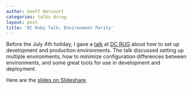 ```yaml
---
author: Geoff Harcourt
categories: talks dcrug 
layout: post
title: 'DC Ruby Talk: Environment Parity'
---
```


Before the July 4th holiday, I gave a
[talk](http://www.meetup.com/dcruby/events/125375432/) at [DC
RUG](http://www.meetup.com/dcruby/) about how to set up development and
production environments. The talk discussed setting up multiple environments,
how to minimize configuration differences between environments, and some great
tools for use in development and deployment.  

Here are the [slides on
Slideshare](http://www.slideshare.net/geoffharcourt/dcrug-achieving-developmentproduction-parity).
